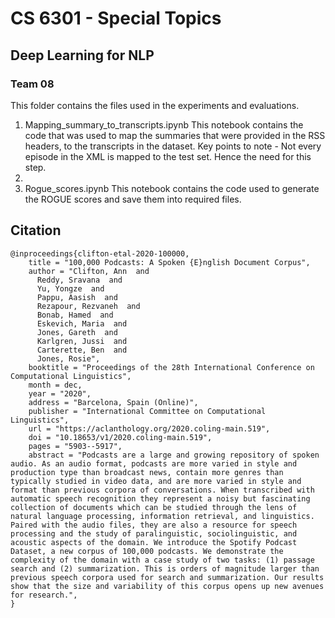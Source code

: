 # CS 6301 - Special Topics
## Deep Learning for NLP 
### Team 08

This folder contains the files used in the experiments and evaluations. 

1) Mapping_summary_to_transcripts.ipynb
This notebook contains the code that was used to map the summaries that were provided in the RSS headers, to the transcripts in the dataset. 
Key points to note - Not every episode in the XML is mapped to the test set. Hence the need for this step. 
2) 
3) Rogue_scores.ipynb
This notebook contains the code used to generate the ROGUE scores and save them into required files. 


## Citation
```
@inproceedings{clifton-etal-2020-100000,
    title = "100,000 Podcasts: A Spoken {E}nglish Document Corpus",
    author = "Clifton, Ann  and
      Reddy, Sravana  and
      Yu, Yongze  and
      Pappu, Aasish  and
      Rezapour, Rezvaneh  and
      Bonab, Hamed  and
      Eskevich, Maria  and
      Jones, Gareth  and
      Karlgren, Jussi  and
      Carterette, Ben  and
      Jones, Rosie",
    booktitle = "Proceedings of the 28th International Conference on Computational Linguistics",
    month = dec,
    year = "2020",
    address = "Barcelona, Spain (Online)",
    publisher = "International Committee on Computational Linguistics",
    url = "https://aclanthology.org/2020.coling-main.519",
    doi = "10.18653/v1/2020.coling-main.519",
    pages = "5903--5917",
    abstract = "Podcasts are a large and growing repository of spoken audio. As an audio format, podcasts are more varied in style and production type than broadcast news, contain more genres than typically studied in video data, and are more varied in style and format than previous corpora of conversations. When transcribed with automatic speech recognition they represent a noisy but fascinating collection of documents which can be studied through the lens of natural language processing, information retrieval, and linguistics. Paired with the audio files, they are also a resource for speech processing and the study of paralinguistic, sociolinguistic, and acoustic aspects of the domain. We introduce the Spotify Podcast Dataset, a new corpus of 100,000 podcasts. We demonstrate the complexity of the domain with a case study of two tasks: (1) passage search and (2) summarization. This is orders of magnitude larger than previous speech corpora used for search and summarization. Our results show that the size and variability of this corpus opens up new avenues for research.",
}
```


